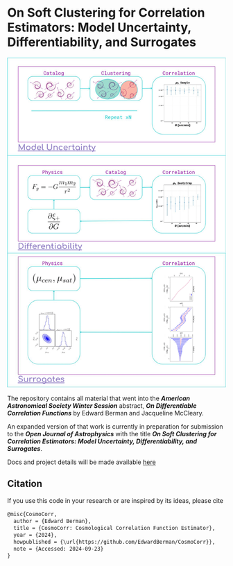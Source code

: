 # On Soft Clustering for Correlation Estimators: Model Uncertainty, Differentiability, and Surrogates

![image](assets/process.png)

The repository contains all material that went into the ***American Astronomical Society Winter Session*** abstract, ***On Differentiable Correlation Functions*** by Edward Berman and Jacqueline McCleary. 

An expanded version of that work is currently in preparation for submission to the ***Open Journal of Astrophysics*** with the title ***On Soft Clustering for Correlation Estimators: Model Uncertainty, Differentiability, and Surrogates***.

Docs and project details will be made available [here](https://cosmo-corr.netlify.app/)

## Citation

If you use this code in your research or are inspired by its ideas, please cite

```
@misc{CosmoCorr,
  author = {Edward Berman},
  title = {CosmoCorr: Cosmological Correlation Function Estimator},
  year = {2024},
  howpublished = {\url{https://github.com/EdwardBerman/CosmoCorr}},
  note = {Accessed: 2024-09-23}
}
```

